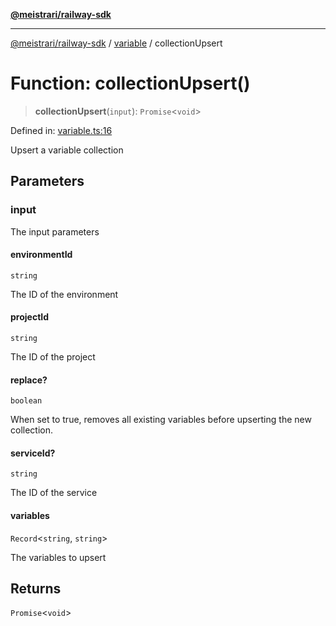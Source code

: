 [**@meistrari/railway-sdk**](../../README.md)

***

[@meistrari/railway-sdk](../../README.md) / [variable](../README.md) / collectionUpsert

# Function: collectionUpsert()

> **collectionUpsert**(`input`): `Promise`\<`void`\>

Defined in: [variable.ts:16](https://github.com/meistrari/railway-sdk/blob/5f7cb7c569e483c3d22f489b04a1ff338f77b42b/src/resources/variable.ts#L16)

Upsert a variable collection

## Parameters

### input

The input parameters

#### environmentId

`string`

The ID of the environment

#### projectId

`string`

The ID of the project

#### replace?

`boolean`

When set to true, removes all existing variables before upserting the new collection.

#### serviceId?

`string`

The ID of the service

#### variables

`Record`\<`string`, `string`\>

The variables to upsert

## Returns

`Promise`\<`void`\>
